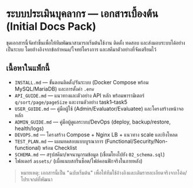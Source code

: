 # ระบบประเมินบุคลากร — เอกสารเบื้องต้น (Initial Docs Pack)

ชุดเอกสารนี้จัดทำขึ้นเพื่อให้ทีมพัฒนาสามารถเริ่มต้นใช้งาน ติดตั้ง ทดสอบ และส่งมอบระบบได้อย่างเป็นระบบ โดยอ้างอิงจากข้อกำหนด/โจทย์โครงการ และสคีมาตัวอย่างที่จัดเตรียมไว้

## เนื้อหาในแพ็กนี้
- `INSTALL.md` — ขั้นตอนติดตั้ง/รันระบบ (Docker Compose พร้อม MySQL/MariaDB) และการตั้งค่า `.env`
- `API_GUIDE.md` — แนวทางและตัวอย่าง API หลัก พร้อมพารามิเตอร์ `q/sort/page/pageSize` และงานตัวอย่าง task1–task5
- `USER_GUIDE.md` — คู่มือผู้ใช้ (Admin/Evaluator/Evaluatee) และโครงสร้างหน้าจอหลัก
- `ADMIN_GUIDE.md` — คู่มือผู้ดูแลระบบ/DevOps (deploy, backup/restore, health/logs)
- `DEVOPS.md` — โครงสร้าง Compose + Nginx LB + แนวทาง scale และยิงโหลด
- `TEST_PLAN.md` — แผนทดสอบแบบบูรณาการ (Functional/Security/Non-functional) พร้อม Checklist
- `SCHEMA.md` — สรุปสคีมา/พจนานุกรมข้อมูล (เชื่อมโยงไปยัง `02_schema.sql`)
- โฟลเดอร์ `assets/` (เผื่อแนบสกรีนช็อต/ไฟล์คอนฟิกจริงในภายหลัง)

> หมายเหตุ: เอกสารนี้เป็น "ฉบับเริ่มต้น" เพื่อให้ทีมใช้อ้างอิงและเติมรายละเอียดจริงจากโค้ด/โปรเจกต์ที่พัฒนา